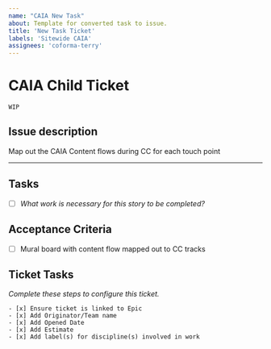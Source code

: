 ```yaml
---
name: "CAIA New Task"
about: Template for converted task to issue.
title: 'New Task Ticket'
labels: 'Sitewide CAIA'
assignees: 'coforma-terry'
---
```


# CAIA Child Ticket

`WIP`

## Issue description
Map out the CAIA Content flows during CC for each touch point

---
## Tasks
- [ ] _What work is necessary for this story to be completed?_

## Acceptance Criteria
- [ ] Mural board with content flow mapped out to CC tracks


## Ticket Tasks
_Complete these steps to configure this ticket._

```[tasklist]
- [x] Ensure ticket is linked to Epic
- [x] Add Originator/Team name
- [x] Add Opened Date
- [x] Add Estimate
- [x] Add label(s) for discipline(s) involved in work
```
